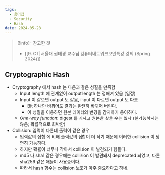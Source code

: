 ```yaml
---
tags:
  - 용어집
  - Security
  - Hash
date: 2024-05-28
---
```

> [!info]- 참고한 것
> - [[9. CT|서울대 권태경 교수님 컴퓨터네트워크보안특강 강의 (Spring 2024)]]

## Cryptographic Hash

- Cryptography 에서 hash 는 다음과 같은 성질을 만족함
	- Input length 에 관계없이 output length 는 정해져 있음 (일정)
	- Input 이 같으면 output 도 같음, input 이 다르면 output 도 다름
		- Bit 하나만 바뀌어도 결과는 완전히 바뀌어 버린다.
		- 이 성질을 이용하면 원본 데이터의 변경을 감지하기 용이하다.
	- *One-way function*: digest 를 가지고 원본을 찾을 수는 없다 (불가능하지는 않음; 확률적으로 희박함)
- Collision: 입력이 다른데 출력이 같은 경우
    - 입력값의 집합 에 비해 출력값의 집합이 더 작기 때문에 이러한 collision 이 당연히 가능하다.
    - 하지만 확률이 너무나 작아서 collision 이 발견되기 힘들다.
    - md5 나 sha1 같은 경우에는 collision 이 발견돼서 deprecated 되었고, 다른 sha256 같은 애들이 사용중이다.
    - 따라서 hash 함수는 collision 보호가 아주 중요하다고 하네.
